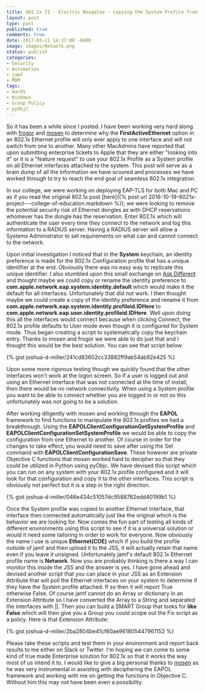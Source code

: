 ```yaml
---
title: 802.1x II - Electric Boogaloo - Copying the System Profile from One Ethernet to Another
layout: post
type: post
published: true
comments: true
date: 2017-03-21 14:37:00 -0400
image: images/Network.png
status: publish
categories:
- Security
- Automation
- jamf
- MDM
tags:
- macOS
- Windows
- Group Policy
- pyObjC
---
```


So it has been a while since I posted. I have been working very hard along with [frogor](https://twitter.com/mikeymikey) and [mosen](https://github.com/mosen) to determine why the **FirstActiveEthernet** option in an 802.1x Ethernet profile will only ever apply to one interface and will not switch from one to another. Many other MacAdmins have reported that upon submitting enterprise tickets to Apple that they are either "looking into it" or it is a "feature request" to use your 802.1x Profile as a System profile on all Ethernet interfaces attached to the system. This post will serve as a brain dump of all the information we have scoured and processes we have worked through to try to reach the end goal of seamless 802.1x integration.

In our college, we were working on deploying EAP-TLS for both Mac and PC as if you read the original 802.1x post [here]({% post url 2016-10-19-8021x-project---college-of-education.markdown %}); we were looking to remove the potential security risk of Ethernet dongles as with DHCP reservations whomever has the dongle has the reservation. Enter 802.1x which will authenticate the user every time they connect to the network and log this information to a RADIUS server. Having a RADIUS server will allow a Systems Administrator to set requirements on what can and cannot connect to the network.

Upon initial investigation I noticed that in the **System** keychain, an identity preference is made for the 802.1x Configuration profile that has a unique identifier at the end. Obviously there was no easy way to replicate this unique identifier. I also stumbled upon this small exchange on [Ask Different](http://apple.stackexchange.com/questions/193631/802-1x-management-on-the-command-line) and thought maybe we could copy or rename the identity preference to **com.apple.network.eap.system.identity.default** which would make it the default for all interfaces. Unfortunately that did not work. I then thought maybe we could create a copy of the identity preference and rename it from **com.apple.network.eap.system.identity.profileid.IDHere** to **com.apple.network.eap.user.identity.profileid.IDHere**. Well upon doing this all the interfaces would connect because when clicking Connect, the 802.1x profile defaults to User mode even though it is configured for System mode. Thus began creating a script to systematically copy the keychain entry. Thanks to mosen and frogor we were able to do just that and I thought this would be the best solution. You can see that script below:

{% gist joshua-d-miller/241cd83602cc33882ff9ab54ab92e425 %}

Upon some more rigorous testing though we quickly found that the other interfaces won't work at the logon screen. So if a user is logged out and using an Ethernet interface that was not connected at the time of install, then there would be no network connectivity. When using a System profile you want to be able to connect whether you are logged in or not so this unfortunately was not going to be a solution.

After working diligently with mosen and working through the **EAPOL** framework to find functions to manipulate the 802.1x profiles we had a breakthrough. Using the **EAPOLClientConfigurationGetSystemProfile** and **EAPOLClientConfigurationSetSystemProfile** we would be able to copy the configuration from one Ethernet to another. Of course in order for the changes to take effect, you would need to save after using the Set command with **EAPOLClientConfigurationSave**. These however are private Objective C functions that mosen worked hard to decipher so that they could be utilized in Python using pyObjc. We have devised this script which you can run on any system with your 802.1x profile configured and it will look for that configuration and copy it to the other interfaces. This script is obviously not perfect but it is a step in the right direction.

{% gist joshua-d-miller/046e434c51057dc9588762edd40199b1 %}

Once the System profile was copied to another Ethernet interface, that interface then connected automatically just like the original which is the behavior we are looking for. Now comes the fun part of testing all kinds of different environments using this script to see if it is a universal solution or would it need some tailoring in order to work for everyone. Now obviously the name I use is unique **Ethernet(COE)** which if you build the profile outside of jamf and then upload it to the JSS, it will actually retain that name even if you leave it unsigned. Unfortunately jamf's default 802.1x Ethernet profile name is **Network**. Now you are probably thinking is there a way I can monitor this inside the JSS and the answer is yes. I have gone ahead and devised another script that you can place in your JSS as an Extension Attribute that will poll the Ethernet interfaces on your system to determine if they have the System profile attached. If so then it will report True otherwise False. Of course jamf cannot do an Array or dictionary in an Extension Attribute so I have converted the Array to a String and separated the interfaces with ||. Then you can build a SMART Group that looks for **like False** which will then give you a Group you could scope out the Fix script as a policy. Here is that Extension Attribute:

{% gist joshua-d-miller/2ba2804be41cf60ae961805447961152 %}

Please take these scripts and test them in your environment and report back results to me either on Slack or Twitter. I'm hoping we can come to some kind of true made Enterprise solution for 802.1x so that it works the way most of us intend it to. I would like to give a big personal thanks to [mosen](https://github.com/mosen) as he was very instrumental in assisting with deciphering the EAPOL framework and working with me on getting the functions in Objective C. Without him this may not have been even a possibility.
